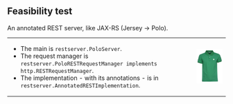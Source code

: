 ## Feasibility test
An annotated REST server, like JAX-RS (Jersey -> Polo).

<table>
<tr>
<td valign="top">
<ul>
<li>The main is <code>restserver.PoloServer</code>.</li>
<li>The request manager is <code>restserver.PoloRESTRequestManager implements http.RESTRequestManager</code>.</li>
<li>The implementation - with its annotations - is in <code>restserver.AnnotatedRESTImplementation</code>.</li>
</ul>
</td>
<td>
<img src="./polo.jpg" width="195" alt="Polo" itle="Polo">
</td>
</tr>
</table>
